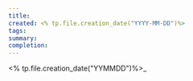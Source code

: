 ```yaml
---
title: 
created: <% tp.file.creation_date("YYYY-MM-DD")%>
tags: 
summary: 
completion:
---
```

<% tp.file.creation_date("YYMMDD")%>_